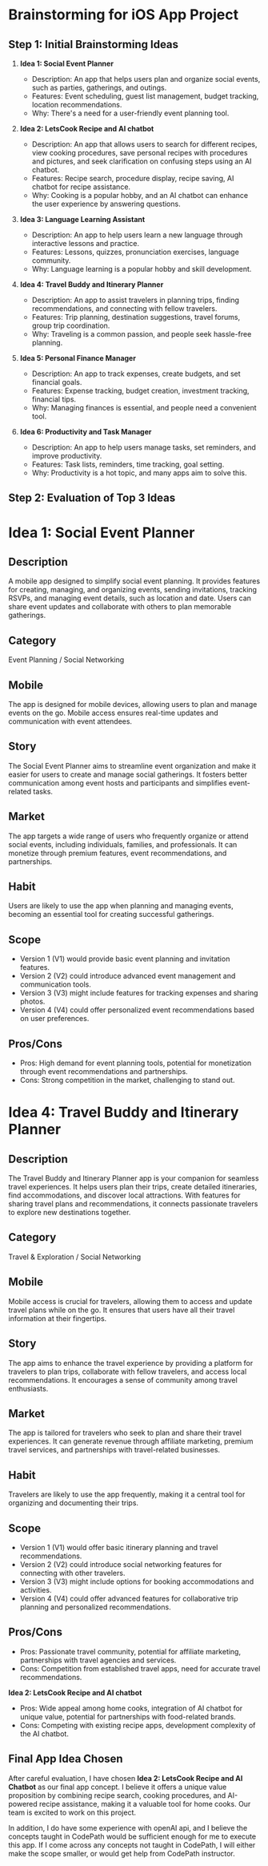 # Brainstorming for iOS App Project

## Step 1: Initial Brainstorming Ideas 

1. **Idea 1: Social Event Planner**
   - Description: An app that helps users plan and organize social events, such as parties, gatherings, and outings.
   - Features: Event scheduling, guest list management, budget tracking, location recommendations.
   - Why: There's a need for a user-friendly event planning tool.

2. **Idea 2: LetsCook Recipe and AI chatbot**
   - Description: An app that allows users to search for different recipes, view cooking procedures, save personal recipes with procedures and pictures, and seek clarification on confusing steps using an AI chatbot.
   - Features: Recipe search, procedure display, recipe saving, AI chatbot for recipe assistance.
   - Why: Cooking is a popular hobby, and an AI chatbot can enhance the user experience by answering questions.

3. **Idea 3: Language Learning Assistant**
   - Description: An app to help users learn a new language through interactive lessons and practice.
   - Features: Lessons, quizzes, pronunciation exercises, language community.
   - Why: Language learning is a popular hobby and skill development.

4. **Idea 4: Travel Buddy and Itinerary Planner**
   - Description: An app to assist travelers in planning trips, finding recommendations, and connecting with fellow travelers.
   - Features: Trip planning, destination suggestions, travel forums, group trip coordination.
   - Why: Traveling is a common passion, and people seek hassle-free planning.

5. **Idea 5: Personal Finance Manager**
   - Description: An app to track expenses, create budgets, and set financial goals.
   - Features: Expense tracking, budget creation, investment tracking, financial tips.
   - Why: Managing finances is essential, and people need a convenient tool.

6. **Idea 6: Productivity and Task Manager**
   - Description: An app to help users manage tasks, set reminders, and improve productivity.
   - Features: Task lists, reminders, time tracking, goal setting.
   - Why: Productivity is a hot topic, and many apps aim to solve this.

## Step 2: Evaluation of Top 3 Ideas

# Idea 1: Social Event Planner

## Description
A mobile app designed to simplify social event planning. It provides features for creating, managing, and organizing events, sending invitations, tracking RSVPs, and managing event details, such as location and date. Users can share event updates and collaborate with others to plan memorable gatherings.

## Category
Event Planning / Social Networking

## Mobile
The app is designed for mobile devices, allowing users to plan and manage events on the go. Mobile access ensures real-time updates and communication with event attendees.

## Story
The Social Event Planner aims to streamline event organization and make it easier for users to create and manage social gatherings. It fosters better communication among event hosts and participants and simplifies event-related tasks.

## Market
The app targets a wide range of users who frequently organize or attend social events, including individuals, families, and professionals. It can monetize through premium features, event recommendations, and partnerships.

## Habit
Users are likely to use the app when planning and managing events, becoming an essential tool for creating successful gatherings.

## Scope
- Version 1 (V1) would provide basic event planning and invitation features.
- Version 2 (V2) could introduce advanced event management and communication tools.
- Version 3 (V3) might include features for tracking expenses and sharing photos.
- Version 4 (V4) could offer personalized event recommendations based on user preferences.

## Pros/Cons
- Pros: High demand for event planning tools, potential for monetization through event recommendations and partnerships.
- Cons: Strong competition in the market, challenging to stand out.

# Idea 4: Travel Buddy and Itinerary Planner

## Description
The Travel Buddy and Itinerary Planner app is your companion for seamless travel experiences. It helps users plan their trips, create detailed itineraries, find accommodations, and discover local attractions. With features for sharing travel plans and recommendations, it connects passionate travelers to explore new destinations together.

## Category
Travel & Exploration / Social Networking

## Mobile
Mobile access is crucial for travelers, allowing them to access and update travel plans while on the go. It ensures that users have all their travel information at their fingertips.

## Story
The app aims to enhance the travel experience by providing a platform for travelers to plan trips, collaborate with fellow travelers, and access local recommendations. It encourages a sense of community among travel enthusiasts.

## Market
The app is tailored for travelers who seek to plan and share their travel experiences. It can generate revenue through affiliate marketing, premium travel services, and partnerships with travel-related businesses.

## Habit
Travelers are likely to use the app frequently, making it a central tool for organizing and documenting their trips.

## Scope
- Version 1 (V1) would offer basic itinerary planning and travel recommendations.
- Version 2 (V2) could introduce social networking features for connecting with other travelers.
- Version 3 (V3) might include options for booking accommodations and activities.
- Version 4 (V4) could offer advanced features for collaborative trip planning and personalized recommendations.

## Pros/Cons
- Pros: Passionate travel community, potential for affiliate marketing, partnerships with travel agencies and services.
- Cons: Competition from established travel apps, need for accurate travel recommendations.

**Idea 2: LetsCook Recipe and AI chatbot**
- Pros: Wide appeal among home cooks, integration of AI chatbot for unique value, potential for partnerships with food-related brands.
- Cons: Competing with existing recipe apps, development complexity of the AI chatbot.




## Final App Idea Chosen 

After careful evaluation, I have chosen **Idea 2: LetsCook Recipe and AI Chatbot** as our final app concept. 
I believe it offers a unique value proposition by combining recipe search, cooking procedures, and AI-powered recipe assistance, making 
it a valuable tool for home cooks. Our team is excited to work on this project.

In addition, I do have some experience with openAI api, and I believe the concepts taught in CodePath would be sufficient enough for me to execute this app.
If I come across any concepts not taught in CodePath, I will either make the scope smaller, or would get help from CodePath instructor. 
